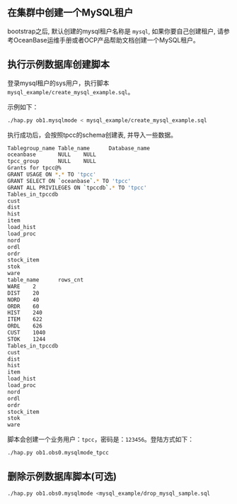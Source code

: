 ## 在集群中创建一个MySQL租户

bootstrap之后, 默认创建的mysql租户名称是 `mysql`, 如果你要自己创建租户, 请参考OceanBase运维手册或者OCP产品帮助文档创建一个MySQL租户。  

## 执行示例数据库创建脚本

登录mysql租户的sys用户，执行脚本`mysql_example/create_mysql_example.sql`。


示例如下：

```bash
./hap.py ob1.mysqlmode < mysql_example/create_mysql_example.sql
```

执行成功后，会按照tpcc的schema创建表, 并导入一些数据。

```bash
Tablegroup_name Table_name      Database_name
oceanbase       NULL    NULL
tpcc_group      NULL    NULL
Grants for tpcc@%
GRANT USAGE ON *.* TO 'tpcc'
GRANT SELECT ON `oceanbase`.* TO 'tpcc'
GRANT ALL PRIVILEGES ON `tpccdb`.* TO 'tpcc'
Tables_in_tpccdb
cust
dist
hist
item
load_hist
load_proc
nord
ordl
ordr
stock_item
stok
ware
table_name      rows_cnt
WARE    2
DIST    20
NORD    40
ORDR    60
HIST    240
ITEM    622
ORDL    626
CUST    1040
STOK    1244
Tables_in_tpccdb
cust
dist
hist
item
load_hist
load_proc
nord
ordl
ordr
stock_item
stok
ware
```

脚本会创建一个业务用户：`tpcc`，密码是：`123456`。登陆方式如下：

```bash
./hap.py ob1.obs0.mysqlmode_tpcc

```

##  删除示例数据库脚本(可选)

```bash
./hap.py ob1.obs0.mysqlmode <mysql_example/drop_mysql_sample.sql
```